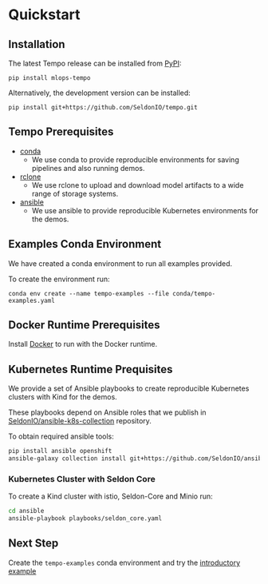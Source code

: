 # Quickstart

## Installation
The latest Tempo release can be installed from [PyPI](https://pypi.org/project/mlops-tempo/):
```
pip install mlops-tempo
```
Alternatively, the development version can be installed:
```
pip install git+https://github.com/SeldonIO/tempo.git
```

## Tempo Prerequisites


 * [conda](https://docs.conda.io/projects/conda/en/latest/user-guide/install/index.html)
    * We use conda to provide reproducible environments for saving pipelines and also running demos.
 * [rclone](https://rclone.org/install/)
    * We use rclone to upload and download model artifacts to a wide range of storage systems.
 * [ansible](https://www.ansible.com/)
    * We use ansible to provide reproducible Kubernetes environments for the demos.

## Examples Conda Environment

We have created a conda environment to run all examples provided.

To create the environment run:

```
conda env create --name tempo-examples --file conda/tempo-examples.yaml
```

## Docker Runtime Prerequisites

Install [Docker](https://www.docker.com/) to run with the Docker runtime.

## Kubernetes Runtime Prequisites

We provide a set of Ansible playbooks to create reproducible Kubernetes clusters with Kind for the demos.

These playbooks depend on Ansible roles that we publish in  [SeldonIO/ansible-k8s-collection](https://github.com/SeldonIO/ansible-k8s-collection) repository.

To obtain required ansible tools:
```bash
pip install ansible openshift
ansible-galaxy collection install git+https://github.com/SeldonIO/ansible-k8s-collection.git,v0.2.0
```

### Kubernetes Cluster with Seldon Core

To create a Kind cluster with istio, Seldon-Core and Minio run:
```bash
cd ansible
ansible-playbook playbooks/seldon_core.yaml
```

## Next Step

Create the `tempo-examples` conda environment and try the [introductory example](../examples/custom-model/README.html)
